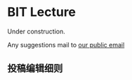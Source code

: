 # BIT Lecture

Under construction.

Any suggestions mail to [our public email](mailto:bitlecturepublic@163.com)

## 投稿编辑细则

